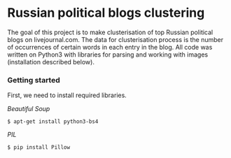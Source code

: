 # Russian political blogs clustering
The goal of this project is to make clusterisation of top Russian political blogs on livejournal.com.
The data for clusterisation process is the number of occurrences of certain words in each entry in the blog.
All code was written on Python3 with libraries for parsing and working with images (installation described below).
### Getting started
First, we need to install required libraries.

*Beautiful Soup*
```
$ apt-get install python3-bs4
```
*PIL*

```
$ pip install Pillow
```
